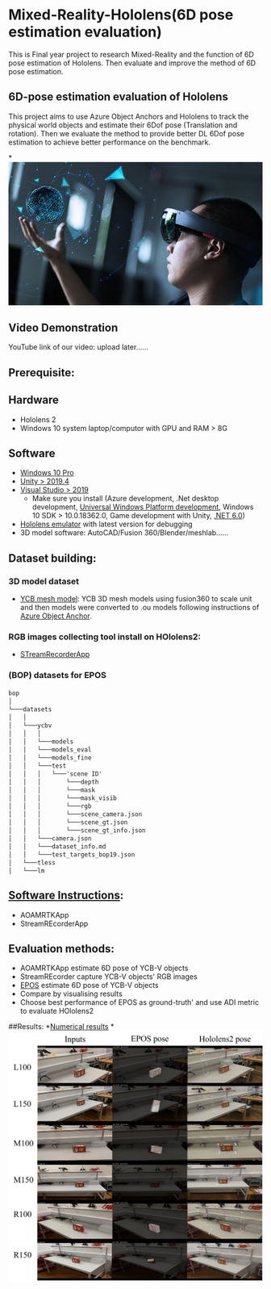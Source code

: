 # Mixed-Reality-Hololens(6D pose estimation evaluation)
 This is Final year project to research Mixed-Reality and the function of 6D pose estimation of Hololens. Then evaluate and improve the method of 6D pose estimation.


## 6D-pose estimation evaluation of Hololens

This project aims to use Azure Object Anchors and Hololens to track the physical world objects and estimate their 6Dof pose (Translation and rotation).
Then we evaluate the method to provide better DL 6Dof pose estimation to achieve better performance on the benchmark.

*![](https://github.com/Anthony-EEE/Mixed-Reality-Hololens-6D-pose-estimation/blob/main/Images/msft-hololens-2.jpeg)
## Video Demonstration
YouTube link of our video: upload later......

## Prerequisite:
  ## Hardware

  * Hololens 2
  * Windows 10 system laptop/computor with GPU and RAM > 8G

  ## Software
  * [Windows 10 Pro](https://www.microsoft.com/en-gb/d/windows-10-pro/df77x4d43rkt?activetab=pivot:overviewtab)
  * [Unity > 2019.4](https://unity3d.com/get-unity/download/archive) 
  * [Visual Studio > 2019](https://docs.microsoft.com/en-gb/visualstudio/releases/2019/release-notes)
    * Make sure you install (Azure development, .Net desktop development, [Universal Windows Platform development](https://visualstudio.microsoft.com/en-gb/vs/features/universal-windows-platform/), Windows 10 SDK > 10.0.18362.0, Game development with Unity, [.NET 6.0](https://dotnet.microsoft.com/en-us/download/dotnet/6.0))
  * [Hololens emulator](https://docs.microsoft.com/en-us/windows/mixed-reality/develop/advanced-concepts/hololens-emulator-archive) with latest version for debugging
  * 3D model software: AutoCAD/Fusion 360/Blender/meshlab......

## Dataset building:
### 3D model dataset
* [YCB mesh model](https://www.ycbbenchmarks.com/): YCB 3D mesh models using fusion360 to scale unit and then models were converted to .ou models following instructions of [Azure Object Anchor](https://docs.microsoft.com/en-us/azure/object-anchors/quickstarts/get-started-model-conversion).
### RGB images collecting tool install on HOlolens2:
* [STreamRecorderApp](https://github.com/microsoft/HoloLens2ForCV)
### (BOP) datasets for EPOS
  ```
  bop
  │ 
  └───datasets 
  │   │
  │   └───ycbv
  │   │   │
  │   │   └───models 
  │   │   └───models_eval
  │   │   └───models_fine
  │   │   └───test
  │   │   │   └───'scene ID'
  │   │   │       └───depth
  │   │   │       └───mask
  │   │   │       └───mask_visib
  │   │   │       └───rgb
  │   │   │       └───scene_camera.json
  │   │   │       └───scene_gt.json
  │   │   │       └───scene_gt_info.json
  │   │   └───camera.json
  │   │   └───dataset_info.md
  │   │   └───test_targets_bop19.json
  │   └───tless
  │   └───lm
  ```
## [Software Instructions](https://github.com/Anthony-EEE/Mixed-Reality-Hololens-6D-pose-estimation/blob/main/INstructions.pdf):
* AOAMRTKApp
* StreamREcorderApp

## Evaluation methods:
* AOAMRTKApp estimate 6D pose of YCB-V objects
* StreamREcorder capture YCB-V objects' RGB images
* [EPOS](https://github.com/thodan/epos) estimate 6D pose of YCB-V objects
* Compare by visualising results
* Choose best performance of EPOS as ground-truth' and use ADI metric to evaluate HOlolens2

##Results:
*[Numerical results](https://github.com/Anthony-EEE/Mixed-Reality-Hololens-6D-pose-estimation/blob/main/concat_result.csv)
*![Visualised reults example](https://github.com/Anthony-EEE/Mixed-Reality-Hololens-6D-pose-estimation/blob/main/Images/crackerbox.jpg)
